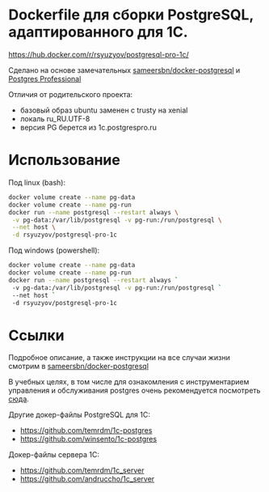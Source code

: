 # Dockerfile для сборки PostgreSQL, адаптированного для 1С.
https://hub.docker.com/r/rsyuzyov/postgresql-pro-1c/

Сделано на основе замечательных [sameersbn/docker-postgresql](https://github.com/sameersbn/docker-postgresql)
и [Postgres Professional](https://postgrespro.ru/products/1c_build)

Отличия от родительского проекта:
- базовый образ ubuntu заменен с trusty на xenial
- локаль ru_RU.UTF-8
- версия PG берется из 1c.postgrespro.ru

# Использование
Под linux (bash):
```bash
docker volume create --name pg-data
docker volume create --name pg-run
docker run --name postgresql --restart always \
 -v pg-data:/var/lib/postgresql -v pg-run:/run/postgresql \
 --net host \
 -d rsyuzyov/postgresql-pro-1c
```

Под windows (powershell):
```bash
docker volume create --name pg-data
docker volume create --name pg-run
docker run --name postgresql --restart always `
 -v pg-data:/var/lib/postgresql -v pg-run:/run/postgresql `
 --net host `
 -d rsyuzyov/postgresql-pro-1c
```

# Ссылки

Подробное описание, а также инструкции на все случаи жизни смотрим в [sameersbn/docker-postgresql](https://github.com/sameersbn/docker-postgresql)

В учебных целях, в том числе для ознакомления с инструментарием управления и обслуживания postgres очень рекомендуется посмотреть [сюда](https://github.com/VanessaDockers/pgsteroids).

Другие докер-файлы PostgreSQL для 1С:
- https://github.com/temrdm/1c-postgres
- https://github.com/winsento/1c-postgres

Докер-файлы сервера 1С:
- https://github.com/temrdm/1c_server
- https://github.com/andruccho/1c_server

